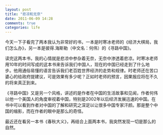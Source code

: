 ```yaml
---
layout: post
title: "悲凉和无奈"
date: 2011-06-09 14:28
comments: true
categories: life
---
```

今天一下子看完了两本我认为非常好的书，一本是时寒冰老师的《经济大棋局，我们怎么办》，另一本是彼得.海斯勒（中文名：何伟）的《寻路中国》。

读完这两本书，我的心情就是悲凉中参杂着无奈，无奈中渗透着悲凉。时寒冰老师用10年的时间写成的这本书来告诉我们中国人，现在的中国已经走到了什么地步。他用通俗易懂的语言告诉我们老百姓世界经济的走势和规律。时老师还在苦口婆心的给政府提建议，可是效果有多少呢？正如时老师的预言，因果报应将在不久的将来真正到来。

《寻路中国》又是另一个风格，讲述的是作者在中国的生活故事和见闻，作者何伟以他一个美国人的角度审视着中国，特别是2002年以后经济发展迅速的中国。在书中可以看到作者对中国的了解和研究之深足以让很多中国专家汗颜。那是整个中国的缩影，而在作者的眼中是那么的奇怪。

最近还在看另一本书《春秋大义》，再结合上面两本书，我突然发现一切是那么的自然。
